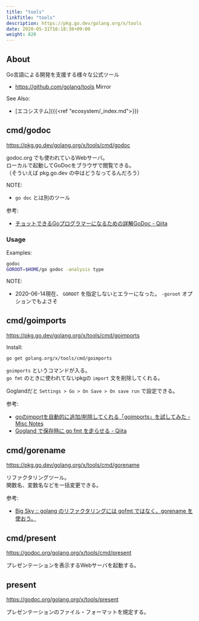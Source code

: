 ```yaml
---
title: "tools"
linkTitle: "tools"
description: https://pkg.go.dev/golang.org/x/tools
date: 2020-05-31T16:18:38+09:00
weight: 820
---
```


## About

Go言語による開発を支援する様々な公式ツール

- https://github.com/golang/tools Mirror

See Also:

- [エコシステム]({{<ref "ecosystem/_index.md">}})

## cmd/godoc

https://pkg.go.dev/golang.org/x/tools/cmd/godoc

godoc.org でも使われているWebサーバ。  
ローカルで起動してGoDocをブラウザで閲覧できる。  
（そういえば pkg.go.dev の中はどうなってるんだろう）

NOTE:

- `go doc` とは別のツール

参考:

- [チョットできるGoプログラマーになるための詳解GoDoc - Qiita](https://qiita.com/shibukawa/items/8c70fdd1972fad76a5ce)

### Usage

Examples:

```sh
godoc
GOROOT=$HOME/go godoc -analysis type
```

NOTE:

- 2020-06-14現在、 `GOROOT` を指定しないとエラーになった。 `-goroot` オプションでもよさそ

## cmd/goimports

https://pkg.go.dev/golang.org/x/tools/cmd/goimports

Install:

```bash
go get golang.org/x/tools/cmd/goimports
```

`goimports` というコマンドが入る。  
`go fmt` のときに使われてないpkgの `import` 文を削除してくれる。

Goglandだと `Settings > Go > On Save > On save run` で設定できる。

参考:

- [goのimportを自動的に追加/削除してくれる「goimports」を試してみた - Misc Notes](http://y0m0r.hateblo.jp/entry/20140112/1389501259 "goのimportを自動的に追加/削除してくれる「goimports」を試してみた - Misc Notes")
- [Gogland で保存時に go fmt を走らせる - Qiita](http://qiita.com/kuro_milk/items/6adbf544dcb333d0f472 "Gogland で保存時に go fmt を走らせる - Qiita")

## cmd/gorename

https://pkg.go.dev/golang.org/x/tools/cmd/gorename

リファクタリングツール。  
関数名、変数名などを一括変更できる。

参考:

- [Big Sky :: golang のリファクタリングには gofmt ではなく、gorename を使おう。](https://mattn.kaoriya.net/software/lang/go/20150113141338.htm)

## cmd/present

https://godoc.org/golang.org/x/tools/cmd/present

プレゼンテーションを表示するWebサーバを起動する。

## present

https://godoc.org/golang.org/x/tools/present

プレゼンテーションのファイル・フォーマットを規定する。
